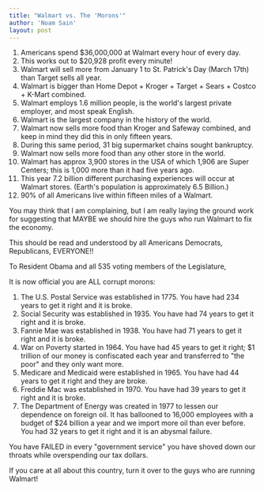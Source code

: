 ```yaml
---
title: "Walmart vs. The 'Morons'"
author: 'Noam Sain'
layout: post
---
```


1. Americans spend $36,000,000 at Walmart every hour of every day.
2. This works out to $20,928 profit every minute!
3. Walmart will sell more from January 1 to St. Patrick's Day (March 17th) than Target sells all year.
4. Walmart is bigger than Home Depot + Kroger + Target + Sears + Costco + K-Mart combined.
5. Walmart employs 1.6 million people, is the world's largest private employer, and most speak English.
6. Walmart is the largest company in the history of the world.
7. Walmart now sells more food than Kroger and Safeway combined, and keep in mind they did this in only fifteen years.
8. During this same period, 31 big supermarket chains sought bankruptcy.
9. Walmart now sells more food than any other store in the world.
10. Walmart has approx 3,900 stores in the USA of which 1,906 are Super Centers; this is 1,000 more than it had five years ago.
11. This year 7.2 billion different purchasing experiences will occur at Walmart stores. (Earth's population is approximately 6.5 Billion.)
12. 90% of all Americans live within fifteen miles of a Walmart.

You may think that I am complaining, but I am really laying the ground work for suggesting that MAYBE we should hire the guys who run Walmart to fix the economy.

This should be read and understood by all Americans Democrats, Republicans, EVERYONE!!

To Resident Obama and all 535 voting members of the Legislature,

It is now official you are ALL corrupt morons:

1. The U.S. Postal Service was established in 1775. You have had 234 years to get it right and it is broke.
2. Social Security was established in 1935. You have had 74 years to get it right and it is broke.
3. Fannie Mae was established in 1938. You have had 71 years to get it right and it is broke.
4. War on Poverty started in 1964. You have had 45 years to get it right; $1 trillion of our money is confiscated each year and transferred to "the poor" and they only want more.
5. Medicare and Medicaid were established in 1965. You have had 44 years to get it right and they are broke.
6. Freddie Mac was established in 1970. You have had 39 years to get it right and it is broke.
7. The Department of Energy was created in 1977 to lessen our dependence on foreign oil. It has ballooned to 16,000 employees with a budget of $24 billion a year and we import more oil than ever before. You had 32 years to get it right and it is an abysmal failure.

You have FAILED in every "government service" you have shoved down our throats while overspending our tax dollars.

If you care at all about this country, turn it over to the guys who are running Walmart!
